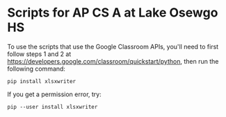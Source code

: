 # Scripts for AP CS A at Lake Osewgo HS

To use the scripts that use the Google Classroom APIs, you'll need to first follow steps 1 and 2 at https://developers.google.com/classroom/quickstart/python, then run the following command:

    pip install xlsxwriter
    
If you get a permission error, try:

    pip --user install xlsxwriter
